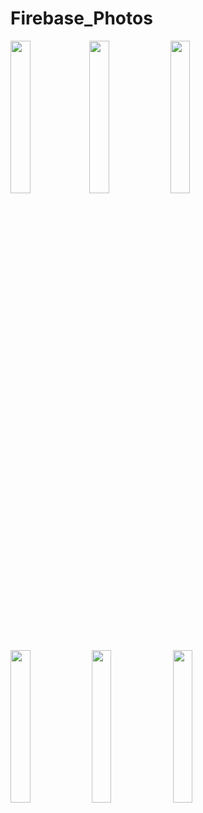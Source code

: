 # Firebase_Photos
<img src="https://user-images.githubusercontent.com/8481728/206743915-f619e0a5-92c5-4fc0-bd2c-e2e7eb4bdf33.jpg" width=25% height=25%><img src="https://user-images.githubusercontent.com/8481728/206743931-7dbdf61c-4025-4f9f-91c1-3322bf314edc.jpg" width=25% height=25%>
<img src="https://user-images.githubusercontent.com/8481728/206743939-485a7177-c8b6-49d8-901c-fc387901d966.jpg" width=25% height=25%>
<img src="https://user-images.githubusercontent.com/8481728/206743973-ffa4a77d-4151-4584-8d3b-cc7205ba17d1.jpg" width=25% height=25%>
<img src="https://user-images.githubusercontent.com/8481728/206743982-42c3dc11-0355-4c27-83de-a72a60f2e6d2.jpg" width=25% height=25%>
<img src="https://user-images.githubusercontent.com/8481728/206743993-7b6cdfe1-650a-419d-8a28-f509c2eb3718.jpg" width=25% height=25%>

